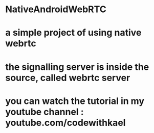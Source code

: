 # NativeAndroidWebRTC

# a simple project of using native webrtc
# the signalling server is inside the source, called webrtc server
# you can watch the tutorial in my youtube channel : youtube.com/codewithkael
